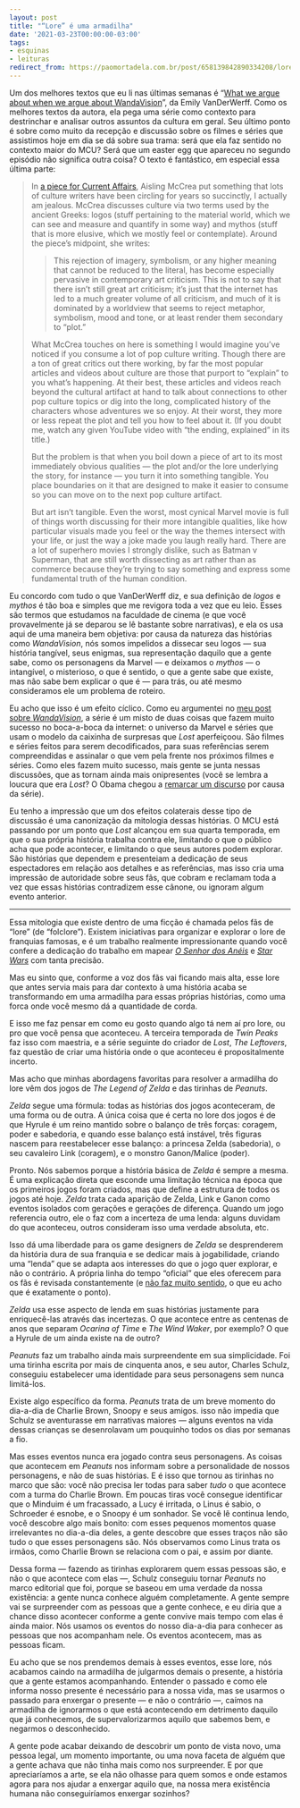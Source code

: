 ```yaml
---
layout: post
title: "“Lore” é uma armadilha"
date: '2021-03-23T00:00:00-03:00'
tags:
- esquinas
- leituras
redirect_from: https://paomortadela.com.br/post/658139842890334208/lore-%C3%A9-uma-armadilha
---
```

Um dos melhores textos que eu li nas últimas semanas é “[What we argue about when we argue about WandaVision](https://www.vox.com/culture/22308325/wandavision-finale-spoilers-review-disney-plus-marvel-wanda-vision)”, da Emily VanDerWerff. Como os melhores textos da autora, ela pega uma série como contexto para destrinchar e analisar outros assuntos da cultura em geral. Seu último ponto é sobre como muito da recepção e discussão sobre os filmes e séries que assistimos hoje em dia se dá sobre sua trama: será que ela faz sentido no contexto maior do MCU? Será que um easter egg que apareceu no segundo episódio não significa outra coisa? O texto é fantástico, em especial essa última parte:

> In [a piece for Current Affairs](https://www.currentaffairs.org/2021/02/satanic-panics-and-the-death-of-mythos/), Aisling McCrea put something that lots of culture writers have been circling for years so succinctly, I actually am jealous. McCrea discusses culture via two terms used by the ancient Greeks: logos (stuff pertaining to the material world, which we can see and measure and quantify in some way) and mythos (stuff that is more elusive, which we mostly feel or contemplate). Around the piece’s midpoint, she writes:
> 
> > This rejection of imagery, symbolism, or any higher meaning that cannot be reduced to the literal, has become especially pervasive in contemporary art criticism. This is not to say that there isn’t still great art criticism; it’s just that the internet has led to a much greater volume of all criticism, and much of it is dominated by a worldview that seems to reject metaphor, symbolism, mood and tone, or at least render them secondary to “plot.”
> 
> What McCrea touches on here is something I would imagine you’ve noticed if you consume a lot of pop culture writing. Though there are a ton of great critics out there working, by far the most popular articles and videos about culture are those that purport to “explain” to you what’s happening. At their best, these articles and videos reach beyond the cultural artifact at hand to talk about connections to other pop culture topics or dig into the long, complicated history of the characters whose adventures we so enjoy. At their worst, they more or less repeat the plot and tell you how to feel about it. (If you doubt me, watch any given YouTube video with “the ending, explained” in its title.)
> 
> But the problem is that when you boil down a piece of art to its most immediately obvious qualities — the plot and/or the lore underlying the story, for instance — you turn it into something tangible. You place boundaries on it that are designed to make it easier to consume so you can move on to the next pop culture artifact.
> 
> But art isn’t tangible. Even the worst, most cynical Marvel movie is full of things worth discussing for their more intangible qualities, like how particular visuals made you feel or the way the themes intersect with your life, or just the way a joke made you laugh really hard. There are a lot of superhero movies I strongly dislike, such as Batman v Superman, that are still worth dissecting as art rather than as commerce because they’re trying to say something and express some fundamental truth of the human condition.

Eu concordo com tudo o que VanDerWerff diz, e sua definição de _logos_ e _mythos_ é tão boa e simples que me revigora toda a vez que eu leio. Esses são termos que estudamos na faculdade de cinema (e que você provavelmente já se deparou se lê bastante sobre narrativas), e ela os usa aqui de uma maneira bem objetiva: por causa da natureza das histórias como _WandaVision_, nós somos impelidos a dissecar seu logos — sua história tangível, seus enigmas, sua representação daquilo que a gente sabe, como os personagens da Marvel — e deixamos o _mythos_ — o intangível, o misterioso, o que é sentido, o que a gente sabe que existe, mas não sabe bem explicar o que é — para trás, ou até mesmo consideramos ele um problema de roteiro.

Eu acho que isso é um efeito cíclico. Como eu argumentei no [meu post sobre _WandaVision_](https://paomortadela.com.br/post/658138604166610944/wandavision-foi-uma-boa-serie-de-tv-presa-em-uma), a série é um misto de duas coisas que fazem muito sucesso no boca-a-boca da internet: o universo da Marvel e séries que usam o modelo da caixinha de surpresas que _Lost_ aperfeiçoou. São filmes e séries feitos para serem decodificados, para suas referências serem compreendidas e assinalar o que vem pela frente nos próximos filmes e séries. Como eles fazem muito sucesso, mais gente se junta nessas discussões, que as tornam ainda mais onipresentes (você se lembra a loucura que era _Lost_? O Obama chegou a [remarcar um discurso](https://www.eonline.com/news/161103/lost_versus_obama_lost_wins) por causa da série).

Eu tenho a impressão que um dos efeitos colaterais desse tipo de discussão é uma canonização da mitologia dessas histórias. O MCU está passando por um ponto que _Lost_ alcançou em sua quarta temporada, em que o sua própria história trabalha contra ele, limitando o que o público acha que pode acontecer, e limitando o que seus autores podem explorar. São histórias que dependem e presenteiam a dedicação de seus espectadores em relação aos detalhes e as referências, mas isso cria uma impressão de autoridade sobre seus fãs, que cobram e reclamam toda a vez que essas histórias contradizem esse cânone, ou ignoram algum evento anterior.

* * *

Essa mitologia que existe dentro de uma ficção é chamada pelos fãs de “lore” (de “folclore”). Existem iniciativas para organizar e explorar o lore de franquias famosas, e é um trabalho realmente impressionante quando você confere a dedicação do trabalho em mapear [_O Senhor dos Anéis_](https://lotr.fandom.com/wiki/Main_Page) e [_Star Wars_](https://starwars.fandom.com/wiki/Main_Page) com tanta precisão.

Mas eu sinto que, conforme a voz dos fãs vai ficando mais alta, esse lore que antes servia mais para dar contexto à uma história acaba se transformando em uma armadilha para essas próprias histórias, como uma forca onde você mesmo dá a quantidade de corda.

E isso me faz pensar em como eu gosto quando algo tá nem aí pro lore, ou pro que você pensa que aconteceu. A terceira temporada de _Twin Peaks_ faz isso com maestria, e a série seguinte do criador de _Lost_, _The Leftovers_, faz questão de criar uma história onde o que aconteceu é propositalmente incerto.

Mas acho que minhas abordagens favoritas para resolver a armadilha do lore vêm dos jogos de _The Legend of Zelda_ e das tirinhas de _Peanuts_.

_Zelda_ segue uma fórmula: todas as histórias dos jogos aconteceram, de uma forma ou de outra. A única coisa que é certa no lore dos jogos é de que Hyrule é um reino mantido sobre o balanço de três forças: coragem, poder e sabedoria, e quando esse balanço está instável, três figuras nascem para reestabelecer esse balanço: a princesa Zelda (sabedoria), o seu cavaleiro Link (coragem), e o monstro Ganon/Malice (poder).

Pronto. Nós sabemos porque a história básica de _Zelda_ é sempre a mesma. É uma explicação direta que esconde uma limitação técnica na época que os primeiros jogos foram criados, mas que define a estrutura de todos os jogos até hoje. _Zelda_ trata cada aparição de Zelda, Link e Ganon como eventos isolados com gerações e gerações de diferença. Quando um jogo referencia outro, ele o faz com a incerteza de uma lenda: alguns duvidam do que aconteceu, outros consideram isso uma verdade absoluta, etc.

Isso dá uma liberdade para os game designers de _Zelda_ se desprenderem da história dura de sua franquia e se dedicar mais à jogabilidade, criando uma “lenda” que se adapta aos interesses do que o jogo quer explorar, e não o contrário. A própria linha do tempo “oficial” que eles oferecem para os fãs é revisada constantemente (e [não faz muito sentido](https://www.youtube.com/watch?v=Q-25c8Rsobw), o que eu acho que é exatamente o ponto).

_Zelda_ usa esse aspecto de lenda em suas histórias justamente para enriquecê-las através das incertezas. O que acontece entre as centenas de anos que separam _Ocarina of Time_ e _The Wind Waker_, por exemplo? O que a Hyrule de um ainda existe na de outro?

_Peanuts_ faz um trabalho ainda mais surpreendente em sua simplicidade. Foi uma tirinha escrita por mais de cinquenta anos, e seu autor, Charles Schulz, conseguiu estabelecer uma identidade para seus personagens sem nunca limitá-los.

Existe algo específico da forma. _Peanuts_ trata de um breve momento do dia-a-dia de Charlie Brown, Snoopy e seus amigos. isso não impedia que Schulz se aventurasse em narrativas maiores — alguns eventos na vida dessas crianças se desenrolavam um pouquinho todos os dias por semanas a fio.

Mas esses eventos nunca era jogado contra seus personagens. As coisas que acontecem em _Peanuts_ nos informam sobre a personalidade de nossos personagens, e não de suas histórias. E é isso que tornou as tirinhas no marco que são: você não precisa ler todas para saber _tudo_ o que acontece com a turma do Charlie Brown. Em poucas tiras você consegue identificar que o Minduim é um fracassado, a Lucy é irritada, o Linus é sabio, o Schroeder é esnobe, e o Snoopy é um sonhador. Se você lê continua lendo, você descobre algo mais bonito: com esses pequenos momentos quase irrelevantes no dia-a-dia deles, a gente descobre que esses traços não são tudo o que esses personagens são. Nós observamos como Linus trata os irmãos, como Charlie Brown se relaciona com o pai, e assim por diante.

Dessa forma — fazendo as tirinhas explorarem quem essas pessoas são, e não o que acontece com elas —, Schulz conseguiu tornar _Peanuts_ no marco editorial que foi, porque se baseou em uma verdade da nossa existência: a gente nunca conhece alguém completamente. A gente sempre vai se surpreender com as pessoas que a gente conhece, e eu diria que a chance disso acontecer conforme a gente convive mais tempo com elas é ainda maior. Nós usamos os eventos do nosso dia-a-dia para conhecer as pessoas que nos acompanham nele. Os eventos acontecem, mas as pessoas ficam.

Eu acho que se nos prendemos demais à esses eventos, esse lore, nós acabamos caindo na armadilha de julgarmos demais o presente, a história que a gente estamos acompanhando. Entender o passado e como ele informa nosso presente é necessário para a nossa vida, mas se usarmos o passado para enxergar o presente — e não o contrário —, caímos na armadilha de ignorarmos o que está acontecendo em detrimento daquilo que já conhecemos, de supervalorizarmos aquilo que sabemos bem, e negarmos o desconhecido.

A gente pode acabar deixando de descobrir um ponto de vista novo, uma pessoa legal, um momento importante, ou uma nova faceta de alguém que a gente achava que não tinha mais como nos surpreender. E por que apreciaríamos a arte, se ela não olhasse para quem somos e onde estamos agora para nos ajudar a enxergar aquilo que, na nossa mera existência humana não conseguiríamos enxergar sozinhos?

